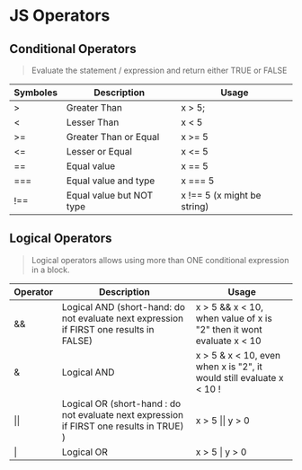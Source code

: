 # JS Operators

## Conditional Operators

> Evaluate the statement / expression and return either TRUE or FALSE

Symboles | Description  | Usage
---------|--------------|-----------
\>   | Greater Than | x > 5;
\<   | Lesser Than  | x < 5
\>=  | Greater Than or Equal | x >= 5
\<=  | Lesser or Equal | x <= 5 
==  | Equal value | x == 5
=== | Equal value and type | x === 5
!== | Equal value but NOT type | x !== 5 (x might be string)

## Logical Operators

> Logical operators allows using more than ONE conditional expression in a block.

Operator | Description | Usage
---------|-------------|-----------
&&       | Logical AND (short-hand: do not evaluate next expression if FIRST one results in FALSE)  | x > 5 && x < 10, when value of x is "2" then it wont evaluate x < 10
&        | Logical AND | x > 5 & x < 10, even when x is "2", it would still evaluate x < 10 !
\|\|       | Logical OR (short-hand :  do not evaluate next expression if FIRST one results in TRUE)  ) |  x > 5 \|\| y > 0
\| | Logical OR | x \> 5 \| y \> 0